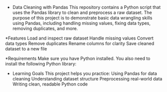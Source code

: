 * Data Cleaning with Pandas
This repository contains a Python script that uses the Pandas library to clean and preprocess a raw dataset. 
The purpose of this project is to demonstrate basic data wrangling skills using Pandas, including handling missing values, fixing data types, removing duplicates, and more.


*Features
Load and inspect raw dataset
Handle missing values
Convert data types
Remove duplicates
Rename columns for clarity
Save cleaned dataset to a new file

*Requirements
Make sure you have Python installed. You also need to install the following Python library:

* Learning Goals
This project helps you practice:
Using Pandas for data cleaning
Understanding dataset structure
Preprocessing real-world data
Writing clean, readable Python code

